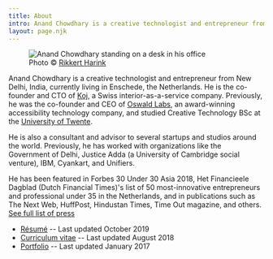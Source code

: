 ```yaml
---
title: About
intro: Anand Chowdhary is a creative technologist and entrepreneur from New Delhi, India, currently living in Enschede, the Netherlands. He is the co-founder of Koj and Oswald Labs.
layout: page.njk
---
```


<div class="image">
  <figure>
    <img alt="Anand Chowdhary standing on a desk in his office" src="/images/photos/anand-chowdhary.jpg">
    <figcaption>Photo &copy; <a href="https://www.rikkertharink.nl">Rikkert Harink</a></figcaption>
  </figure>
</div>

Anand Chowdhary is a creative technologist and entrepreneur from New Delhi, India, currently living in Enschede, the Netherlands. He is the co-founder and CTO of [Koj](https://koj.co), a Swiss interior-as-a-service company. Previously, he was the co-founder and CEO of [Oswald Labs](https://oswaldlabs.com), an award-winning accessibility technology company, and studied Creative Technology BSc at the [University of Twente](https://www.utwente.nl/en).

He is also a consultant and advisor to several startups and studios around the world. Previously, he has worked with organizations like the Government of Delhi, Justice Adda (a University of Cambridge social venture), IBM, Cyankart, and Unifiers.

He has been featured in Forbes 30 Under 30 Asia 2018, Het Financieele Dagblad (Dutch Financial Times)'s list of 50 most-innovative entrepreneurs and professional under 35 in the Netherlands, and in publications such as The Next Web, HuffPost, Hindustan Times, Time Out magazine, and others. [See full list of press](/press/)

- [Résumé](https://www.dropbox.com/s/18jw3binirgc8rq/AnandChowdhary_Sep2019_Resume.pdf?dl=0) -- Last updated October 2019
- [Curriculum vitae](https://www.dropbox.com/s/ksyfiujs5sqy14s/AnandChowdhary_CV_Aug18.pdf?dl=0) -- Last updated August 2018
- [Portfolio](https://www.dropbox.com/s/eznlsi6336n96f2/AnandChowdhary_Portfolio_Jan17.pdf) -- Last updated January 2017
